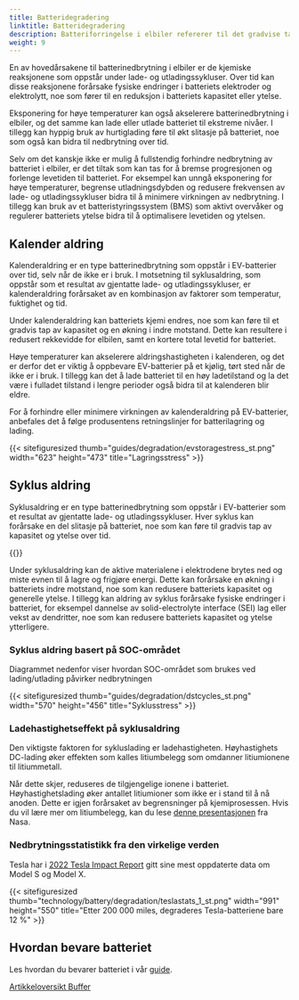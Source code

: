 ```yaml
---
title: Batteridegradering
linktitle: Batteridegradering
description: Batteriforringelse i elbiler refererer til det gradvise tapet av et batteris kapasitet eller ytelse over tid, noe som kan påvirke rekkevidden til kjøretøyet. Som andre typer batterier, er det forårsaket av en kombinasjon av faktorer.
weight: 9
---
```

<!-- markdownlint-disable MD033 -->

En av hovedårsakene til batterinedbrytning i elbiler er de kjemiske reaksjonene som oppstår under lade- og utladingssykluser. Over tid kan disse reaksjonene forårsake fysiske endringer i batteriets elektroder og elektrolytt, noe som fører til en reduksjon i batteriets kapasitet eller ytelse.

Eksponering for høye temperaturer kan også akselerere batterinedbrytning i elbiler, og det samme kan lade eller utlade batteriet til ekstreme nivåer. I tillegg kan hyppig bruk av hurtiglading føre til økt slitasje på batteriet, noe som også kan bidra til nedbrytning over tid.

Selv om det kanskje ikke er mulig å fullstendig forhindre nedbrytning av batteriet i elbiler, er det tiltak som kan tas for å bremse progresjonen og forlenge levetiden til batteriet. For eksempel kan unngå eksponering for høye temperaturer, begrense utladningsdybden og redusere frekvensen av lade- og utladingssykluser bidra til å minimere virkningen av nedbrytning. I tillegg kan bruk av et batteristyringssystem (BMS) som aktivt overvåker og regulerer batteriets ytelse bidra til å optimalisere levetiden og ytelsen.

## Kalender aldring

Kalenderaldring er en type batterinedbrytning som oppstår i EV-batterier over tid, selv når de ikke er i bruk. I motsetning til syklusaldring, som oppstår som et resultat av gjentatte lade- og utladingssykluser, er kalenderaldring forårsaket av en kombinasjon av faktorer som temperatur, fuktighet og tid.

Under kalenderaldring kan batteriets kjemi endres, noe som kan føre til et gradvis tap av kapasitet og en økning i indre motstand. Dette kan resultere i redusert rekkevidde for elbilen, samt en kortere total levetid for batteriet.

Høye temperaturer kan akselerere aldringshastigheten i kalenderen, og det er derfor det er viktig å oppbevare EV-batterier på et kjølig, tørt sted når de ikke er i bruk. I tillegg kan det å lade batteriet til en høy ladetilstand og la det være i fulladet tilstand i lengre perioder også bidra til at kalenderen blir eldre.

For å forhindre eller minimere virkningen av kalenderaldring på EV-batterier, anbefales det å følge produsentens retningslinjer for batterilagring og lading.

{{< sitefiguresized thumb="guides/degradation/evstoragestress_st.png" width="623" height="473" title="Lagringsstress" >}}

## Syklus aldring

Syklusaldring er en type batterinedbrytning som oppstår i EV-batterier som et resultat av gjentatte lade- og utladingssykluser. Hver syklus kan forårsake en del slitasje på batteriet, noe som kan føre til gradvis tap av kapasitet og ytelse over tid.

{{<evkxdisplayaddarticle />}}

Under syklusaldring kan de aktive materialene i elektrodene brytes ned og miste evnen til å lagre og frigjøre energi. Dette kan forårsake en økning i batteriets indre motstand, noe som kan redusere batteriets kapasitet og generelle ytelse. I tillegg kan aldring av syklus forårsake fysiske endringer i batteriet, for eksempel dannelse av solid-electrolyte interface (SEI) lag eller vekst av dendritter, noe som kan redusere batteriets kapasitet og ytelse ytterligere.

### Syklus aldring basert på SOC-området

Diagrammet nedenfor viser hvordan SOC-området som brukes ved lading/utlading påvirker nedbrytningen

{{< sitefiguresized thumb="guides/degradation/dstcycles_st.png" width="570" height="456" title="Syklusstress" >}}

### Ladehastighetseffekt på syklusaldring

Den viktigste faktoren for sykluslading er ladehastigheten. Høyhastighets DC-lading øker effekten som kalles litiumbelegg som omdanner litiumionene til litiummetall.

Når dette skjer, reduseres de tilgjengelige ionene i batteriet. Høyhastighetslading øker antallet litiumioner som ikke er i stand til å nå anoden. Dette er igjen forårsaket av begrensninger på kjemiprosessen. Hvis du vil lære mer om litiumbelegg, kan du lese [denne presentasjonen](https://www.nasa.gov/sites/default/files/atoms/files/1-lithium_plating_azimmerman.pdf) fra Nasa.

### Nedbrytningsstatistikk fra den virkelige verden

Tesla har i [2022 Tesla Impact Report](https://www.tesla.com/ns_videos/2022-tesla-impact-report-highlights.pdf) gitt sine mest oppdaterte data om Model S og Model X.

{{< sitefiguresized thumb="technology/battery/degradation/teslastats_1_st.png" width="991" height="550" title="Etter 200 000 miles, degraderes Tesla-batteriene bare 12 %" >}}

## Hvordan bevare batteriet

Les hvordan du bevarer batteriet i vår [guide](../../../guides/protectingbattery/).

<div class="mt-3 mb-3">
    <a href="../" class="btn btn-outline-secondary">Artikkeloversikt <i class="bi-card-list"></i></a>
    <a href="../buffer/" class="btn btn-primary float-end">Buffer <i class="bi-arrow-right-circle"></i></a>
</div>
